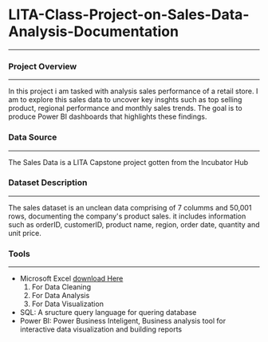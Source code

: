 # LITA-Class-Project-on-Sales-Data-Analysis-Documentation
---
### Project Overview
---
In this project i am tasked with analysis sales performance of a retail store. I am to explore this sales
data to uncover key insghts such as top selling product, regional performance and monthly sales trends. The goal 
is to produce Power BI dashboards that highlights these findings.

### Data Source
---
The Sales Data is a LITA Capstone project gotten from the Incubator Hub 

### Dataset Description
---
The sales dataset is an unclean data comprising of 7 columms and 50,001 rows, documenting the company's
 product sales. it includes information such as orderID, customerID, product name, region, order date, quantity and unit price.

 ### Tools
 ---
 - Microsoft Excel [download Here](https://www.microsoft.com)
    1. For Data Cleaning
    2. For Data Analysis
    3. For Data Visualization
- SQL: A sructure query language for quering database
- Power BI: Power Business Inteligent, Business analysis tool for interactive data visualization and building reports


 
